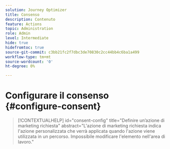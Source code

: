 ```yaml
---
solution: Journey Optimizer
title: Consenso
description: Contenuto
feature: Actions
topic: Administration
role: Admin
level: Intermediate
hide: true
hidefromtoc: true
source-git-commit: c3bb21fc2f7dbc3de70830c2cc44bb4c6ba1a499
workflow-type: tm+mt
source-wordcount: '0'
ht-degree: 0%

---
```


# Configurare il consenso {#configure-consent}

>[!CONTEXTUALHELP]
>id="consent-config"
>title="Definire un’azione di marketing richiesta"
>abstract="L&#39;azione di marketing richiesta indica l&#39;azione personalizzata che verrà applicata quando l&#39;azione viene utilizzata in un percorso. Impossibile modificare l&#39;elemento nell&#39;area di lavoro."

